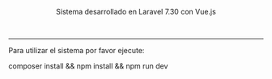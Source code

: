 <p align="center">
    Sistema desarrollado en Laravel 7.30 con Vue.js
</p>

<br>
<hr>
Para utilizar el sistema por favor ejecute:

composer install && npm install && npm run dev
